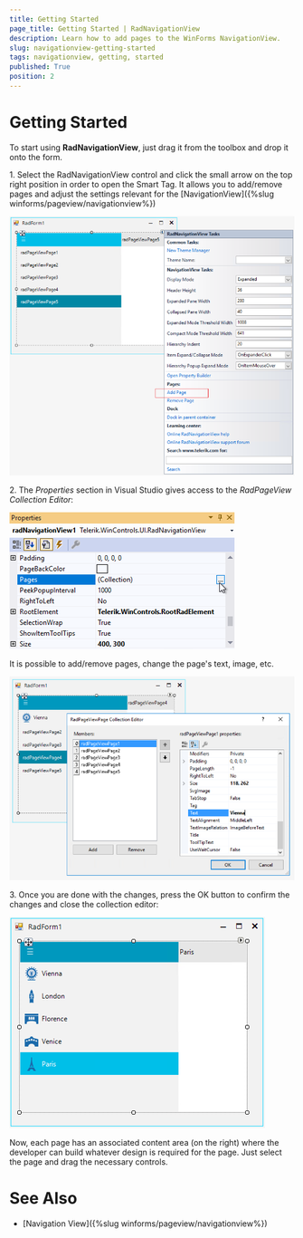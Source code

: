 ```yaml
---
title: Getting Started
page_title: Getting Started | RadNavigationView
description: Learn how to add pages to the WinForms NavigationView.   
slug: navigationview-getting-started
tags: navigationview, getting, started
published: True
position: 2 
---
```


# Getting Started

To start using **RadNavigationView**, just drag it from the toolbox and drop it onto the form.

1\. Select the RadNavigationView control and click the small arrow on the top right position in order to open the Smart Tag. It allows you to add/remove pages and adjust the settings relevant for the [NavigationView]({%slug winforms/pageview/navigationview%})	 

![navigationview-getting-started 001](images/navigationview-getting-started001.png)

2\. The *Properties* section in Visual Studio gives access to the *RadPageView Collection Editor*:

![navigationview-getting-started 002](images/navigationview-getting-started002.png)

It is possible to add/remove pages, change the page's text, image, etc.

![navigationview-getting-started 003](images/navigationview-getting-started003.png)

3\. Once you are done with the changes, press the OK button to confirm the changes and close the collection editor:

![navigationview-getting-started 004](images/navigationview-getting-started004.png)

Now, each page has an associated content area (on the right) where the developer can build whatever design is required for the page. Just select the page and drag the necessary controls.  

# See Also

* [Navigation View]({%slug winforms/pageview/navigationview%})	 



